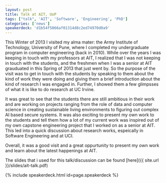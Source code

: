 ```yaml
---
layout: post
title: Talk at AIT, UoP
tags: ["talk", 'AIT', 'Software', 'Engineering', 'PhD']
categories: ['news']
speakerdeck: 'd1b54f5066af01314d8c2ed74970d0a9'
---
```


This Winter of 2013 I visited my alma mater: the Army Institute of Technology, University of Pune, where I completed my undergraduate program in computer engineering (back in 2010). While over the years I was keeping in touch with my professors at AIT, I realized that I was not keeping in touch with the students, and the freshmen when I was a senior at AIT grauduated in this Spring of 2013 that just went by. So the purpose of the visit was to get in touch with the students by speaking to them about the kind of work they were doing and giving them a brief introduction about the kind of research I was engaged in. Further, I showed them a few glimpsses of what it is like to do research at UC Irvine.

It was great to see that the students there are still ambitious in their work and are working on projects ranging from the role of data and computer science in creating sustainable living environments to figuring out complex AI based secure systems. It was also exciting to present my own work to the students and tell them how a lot of my current work was inspired out of my own capstone engineering project that I worked on as a senior at AIT. This led into a quick discussion about research works, espeically in Software Engineering and at UCI.

Overall, it was a good visit and a great oppurtunity to present my own work and learn about the latest happenings at AIT.

The slides that i used for this talk/discussion can be found [here]({{ site.url }}/slides/ait-talk.pdf)

{% include speakerdeck.html id=page.speakerdeck %}